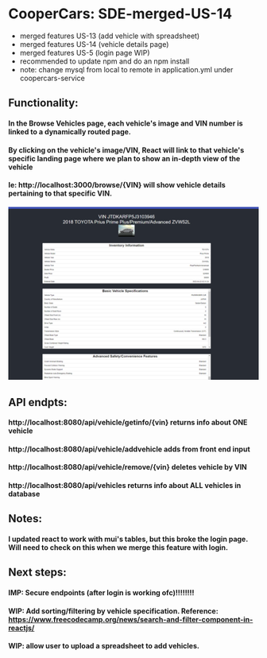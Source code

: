# CooperCars: SDE-merged-US-14
- merged features US-13 (add vehicle with spreadsheet)
- merged features US-14 (vehicle details page)
- merged features US-5 (login page WIP)
- recommended to update npm and do an npm install
- note: change mysql from local to remote in application.yml under coopercars-service
## Functionality:
#### In the Browse Vehicles page, each vehicle's image and VIN number is linked to a dynamically routed page. 
#### By clicking on the vehicle's image/VIN, React will link to that vehicle's specific landing page where we plan to show an in-depth view of the vehicle
#### Ie: http://localhost:3000/browse/{VIN} will show vehicle details pertaining to that specific VIN.
![image1](us-14.png)
## API endpts:
#### http://localhost:8080/api/vehicle/getinfo/{vin} returns info about ONE vehicle
#### http://localhost:8080/api/vehicle/addvehicle adds from front end input
#### http://localhost:8080/api/vehicle/remove/{vin} deletes vehicle by VIN
#### http://localhost:8080/api/vehicles returns info about ALL vehicles in database
## Notes:
#### I updated react to work with mui's tables, but this broke the login page. Will need to check on this when we merge this feature with login. 
## Next steps:
#### IMP: Secure endpoints (after login is working ofc)!!!!!!!!
#### WIP: Add sorting/filtering by vehicle specification. Reference: https://www.freecodecamp.org/news/search-and-filter-component-in-reactjs/
#### WIP: allow user to upload a spreadsheet to add vehicles.

